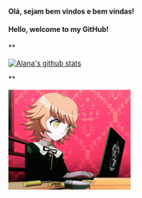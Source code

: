 #### Olá, sejam bem vindos e bem vindas!

#### Hello, welcome to my GitHub!

**


<a href="https://github.com/anuraghazra/github-readme-stats">
  <img align="center" src="https://github-readme-stats.anuraghazra1.vercel.app/api?username=alanamonteiro&show_icons=true&include_all_commits=true&theme=gotham" alt="Alana's github stats" />
</a>


**


<img src="https://github.com/alanamonteiro/alanamonteiro/blob/main/tenor.gif" height="200">
